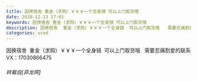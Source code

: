 ```yaml
---
title: 因换宿舍 重金（求购）￥￥￥一个全身镜 可以上门取货哦
date: 2018-12-13 17:01
keywords: 因换宿舍 重金（求购）￥￥￥一个全身镜 可以上门取货哦
description: 因换宿舍  重金（求购）￥￥￥一个全身镜  可以上门取货哦   需要忍痛割爱的联系VX：17030866475
categories: used
---
```

<td class="t_f" id="postmessage_2464451">

<img alt="" border="0" onclick="" onmouseover="" smilieid="98" src="static/image/smiley/qiubilong/14.gif"/>因换宿舍  重金（求购）￥￥￥一个全身镜  可以上门取货哦   需要忍痛割爱的联系VX：17030866475</td>
###### 转载自[菲龙网]